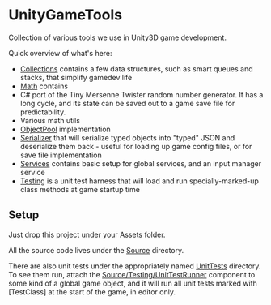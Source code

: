 UnityGameTools
===

Collection of various tools we use in Unity3D game development.


Quick overview of what's here:
*   [Collections](Collections) contains a few data structures, such as smart queues and stacks, that simplify gamedev life
*   [Math](Math) contains
  *   C# port of the Tiny Mersenne Twister random number generator. It has a long cycle, and its state can be saved out  to a game save file for predictability.
  *   Various math utils
*   [ObjectPool](ObjectPool) implementation 
*   [Serializer](Serializer) that will serialize typed objects into "typed" JSON and deserialize them back - useful for loading up game config files, or for save file implementation
*   [Services](Services) contains basic setup for global services, and an input manager service
*   [Testing](Testing) is a unit test harness that will load and run specially-marked-up class methods at game startup time



Setup 
---

Just drop this project under your Assets folder.

All the source code lives under the [Source](Source) directory.

There are also unit tests under the appropriately named [UnitTests](UnitTests) directory. To see them run, attach the [Source/Testing/UnitTestRunner](Source/Testing/UnitTestRunner.cs) component to some kind of a global game object, and it will run all unit tests marked with \[TestClass\] at the start of the game, in editor only.


